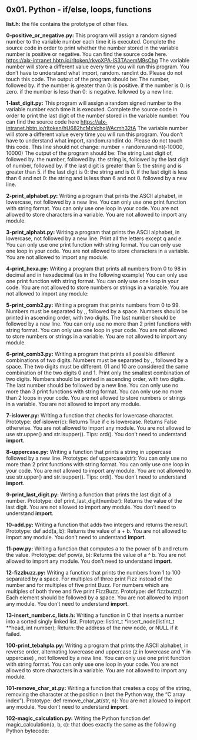 ## 0x01. Python - if/else, loops, functions


**list.h:** the file contains the prototype of other files.


**0-positive_or_negative.py:** This program will assign a random signed number to the variable number each time it is executed. Complete the source code in order to print whether the number stored in the variable number is positive or negative.
You can find the source code here. https://alx-intranet.hbtn.io/rltoken/rkvoXPA-lS3TAaemM9sChg
The variable number will store a different value every time you will run this program.
You don’t have to understand what import, random. randint do. Please do not touch this code.
The output of the program should be:
The number, followed by.
if the number is greater than 0: is positive.
if the number is 0: is zero.
if the number is less than 0: is negative.
followed by a new line.

**1-last_digit.py:** This program will assign a random signed number to the variable number each time it is executed. Complete the source code in order to print the last digit of the number stored in the variable number.
You can find the source code here https://alx-intranet.hbtn.io/rltoken/hU682hcMxVchqWAcmh32tA
The variable number will store a different value every time you will run this program.
You don’t have to understand what import, random.randint do. Please do not touch this code. This line should not change: number = random.randint(-10000, 10000)
The output of the program should be:
The string Last digit of, followed by.
the number, followed by.
the string is, followed by the last digit of number, followed by.
if the last digit is greater than 5: the string and is greater than 5.
if the last digit is 0: the string and is 0.
if the last digit is less than 6 and not 0: the string and is less than 6 and not 0.
followed by a new line.


**2-print_alphabet.py:** Writing a program that prints the ASCII alphabet, in lowercase, not followed by a new line.
You can only use one print function with string format.
You can only use one loop in your code.
You are not allowed to store characters in a variable.
You are not allowed to import any module.


**3-print_alphabt.py:** Writing a program that prints the ASCII alphabet, in lowercase, not followed by a new line.
Print all the letters except q and e.
You can only use one print function with string format.
You can only use one loop in your code.
You are not allowed to store characters in a variable.
You are not allowed to import any module.



**4-print_hexa.py:** Writing a program that prints all numbers from 0 to 98 in decimal and in hexadecimal (as in the following example)
You can only use one print function with string format.
You can only use one loop in your code.
You are not allowed to store numbers or strings in a variable.
You are not allowed to import any module:


**5-print_comb2.py:** Writing a program that prints numbers from 0 to 99.
Numbers must be separated by ,, followed by a space.
Numbers should be printed in ascending order, with two digits.
The last number should be followed by a new line.
You can only use no more than 2 print functions with string format.
You can only use one loop in your code.
You are not allowed to store numbers or strings in a variable.
You are not allowed to import any module.


**6-print_comb3.py:** Writing a program that prints all possible different combinations of two digits.
Numbers must be separated by ,, followed by a space.
The two digits must be different.
01 and 10 are considered the same combination of the two digits 0 and 1.
Print only the smallest combination of two digits.
Numbers should be printed in ascending order, with two digits.
The last number should be followed by a new line.
You can only use no more than 3 print functions with string format.
You can only use no more than 2 loops in your code.
You are not allowed to store numbers or strings in a variable.
You are not allowed to import any module.


**7-islower.py:** Writing a function that checks for lowercase character.
Prototype: def islower(c):
Returns True if c is lowercase.
Returns False otherwise.
You are not allowed to import any module.
You are not allowed to use str.upper() and str.isupper().
Tips: ord().
You don’t need to understand __import__.


**8-uppercase.py:** Writing a function that prints a string in uppercase followed by a new line.
Prototype: def uppercase(str):
You can only use no more than 2 print functions with string format.
You can only use one loop in your code.
You are not allowed to import any module.
You are not allowed to use str.upper() and str.isupper().
Tips: ord().
You don’t need to understand __import__.


**9-print_last_digit.py:** Writing a function that prints the last digit of a number.
Prototype: def print_last_digit(number):
Returns the value of the last digit.
You are not allowed to import any module.
You don’t need to understand __import__.


**10-add.py:** Writing a function that adds two integers and returns the result.
Prototype: def add(a, b):
Returns the value of a + b.
You are not allowed to import any module.
You don’t need to understand __import__.


**11-pow.py:** Writing a function that computes a to the power of b and return the value.
Prototype: def pow(a, b):
Returns the value of a ^ b.
You are not allowed to import any module.
You don’t need to understand __import__.


**12-fizzbuzz.py:** Writing a function that prints the numbers from 1 to 100 separated by a space.
For multiples of three print Fizz instead of the number and for multiples of five print Buzz.
For numbers which are multiples of both three and five print FizzBuzz.
Prototype: def fizzbuzz():
Each element should be followed by a space.
You are not allowed to import any module.
You don’t need to understand __import__.


**13-insert_number.c, lists.h:** Writing a function in C that inserts a number into a sorted singly linked list.
Prototype: listint_t *insert_node(listint_t **head, int number);
Return: the address of the new node, or NULL if it failed.


**100-print_tebahpla.py:** Writing a program that prints the ASCII alphabet, in reverse order, alternating lowercase and uppercase (z in lowercase and Y in uppercase) , not followed by a new line.
You can only use one print function with string format.
You can only use one loop in your code.
You are not allowed to store characters in a variable.
You are not allowed to import any module.


**101-remove_char_at.py:** Writing a function that creates a copy of the string, removing the character at the position n (not the Python way, the “C array index”).
Prototype: def remove_char_at(str, n):
You are not allowed to import any module.
You don’t need to understand __import__.


**102-magic_calculation.py:** Writing the Python function def magic_calculation(a, b, c): that does exactly the same as the following Python bytecode:
